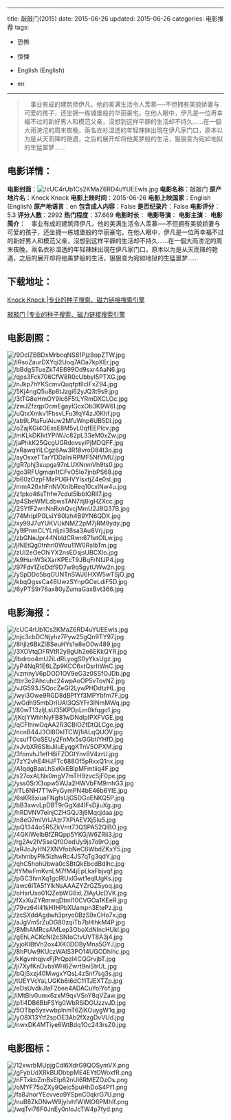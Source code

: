 
---
title: 敲敲门(2015)
date: 2015-06-26
updated: 2015-06-26
categories: 电影推荐
tags:
- 恐怖
- 惊悚

- English (English)
- en
---


> 　事业有成的建筑师伊凡，他的美满生活令人羡慕──不但拥有美貌娇妻与可爱的孩子，还坐拥一栋城堡般的华丽豪宅。在他人眼中，伊凡是一位再幸福不过的新好男人和模范父亲，沒想到这样平靜的生活却不持久……在一個大雨滂沱的周末夜晚，兩名衣衫湿透的年轻辣妹出現在伊凡家门口，原本以为是从天而降的艳遇，之后的展开却将他美梦般的生活，狠狠变为宛如地狱的生猛噩梦……

## **电影详情**：

**电影封面**：<img src="https://image.tmdb.org/t/p/w200/cUC4rUb1Cs2KMaZ6RD4uYUEEwls.jpg" alt="/cUC4rUb1Cs2KMaZ6RD4uYUEEwls.jpg" title="/cUC4rUb1Cs2KMaZ6RD4uYUEEwls.jpg">
**电影名称**：敲敲门
**原产地片名**：Knock Knock
**电影上映时间**：2015-06-26
**电影上映国家**：English (English)
**原产地语言**：en
**包含成人内容**：False
**是否纪录片**：False
**电影评分**：5.3
**评分人数**：2992
**热门程度**：37.669
**电影时长**：
**电影导演**：
**电影主演**：
**电影简介**：　事业有成的建筑师伊凡，他的美满生活令人羡慕──不但拥有美貌娇妻与可爱的孩子，还坐拥一栋城堡般的华丽豪宅。在他人眼中，伊凡是一位再幸福不过的新好男人和模范父亲，沒想到这样平靜的生活却不持久……在一個大雨滂沱的周末夜晚，兩名衣衫湿透的年轻辣妹出現在伊凡家门口，原本以为是从天而降的艳遇，之后的展开却将他美梦般的生活，狠狠变为宛如地狱的生猛噩梦……

## **下载地址**：
[Knock Knock |专业的种子搜索、磁力链接搜索引擎](https://movie.amd794.com:2083/?search=Knock%20Knock&ordering=&mode=match_phrase&page_size=10&page=1)

[敲敲门 |专业的种子搜索、磁力链接搜索引擎](https://movie.amd794.com:2083/?search=%E6%95%B2%E6%95%B2%E9%97%A8&ordering=&mode=match_phrase&page_size=10&page=1)
 

## **电影剧照**：
<img src="https://image.tmdb.org/t/p/original/9DclZBBDxMrbcqNS81Pjz8opZTW.jpg" alt="/9DclZBBDxMrbcqNS81Pjz8opZTW.jpg" title="/9DclZBBDxMrbcqNS81Pjz8opZTW.jpg"><img src="https://image.tmdb.org/t/p/original/iRsoZaurDXYqi2Uoq7AOa7kpXEr.jpg" alt="/iRsoZaurDXYqi2Uoq7AOa7kpXEr.jpg" title="/iRsoZaurDXYqi2Uoq7AOa7kpXEr.jpg"><img src="https://image.tmdb.org/t/p/original/bBdgSTueZkT4E699Od9sxr4AaN6.jpg" alt="/bBdgSTueZkT4E699Od9sxr4AaN6.jpg" title="/bBdgSTueZkT4E699Od9sxr4AaN6.jpg"><img src="https://image.tmdb.org/t/p/original/qps3Fck706CfW8R0cUbbyI5PTXG.jpg" alt="/qps3Fck706CfW8R0cUbbyI5PTXG.jpg" title="/qps3Fck706CfW8R0cUbbyI5PTXG.jpg"><img src="https://image.tmdb.org/t/p/original/nJkp7hYKScmvQuqfptIIclFxZ94.jpg" alt="/nJkp7hYKScmvQuqfptIIclFxZ94.jpg" title="/nJkp7hYKScmvQuqfptIIclFxZ94.jpg"><img src="https://image.tmdb.org/t/p/original/5Kj4ngQ5u8p8tJzgi62yJQ3t9s9.jpg" alt="/5Kj4ngQ5u8p8tJzgi62yJQ3t9s9.jpg" title="/5Kj4ngQ5u8p8tJzgi62yJQ3t9s9.jpg"><img src="https://image.tmdb.org/t/p/original/3tTG8eHmOY9Ic6F5tLYRmDXCLOc.jpg" alt="/3tTG8eHmOY9Ic6F5tLYRmDXCLOc.jpg" title="/3tTG8eHmOY9Ic6F5tLYRmDXCLOc.jpg"><img src="https://image.tmdb.org/t/p/original/zwJZfzqpOcmEgayIGcxOb3K9W6I.jpg" alt="/zwJZfzqpOcmEgayIGcxOb3K9W6I.jpg" title="/zwJZfzqpOcmEgayIGcxOb3K9W6I.jpg"><img src="https://image.tmdb.org/t/p/original/uQtxXmkv1FbsvLFu3fqY4zJ0Khf.jpg" alt="/uQtxXmkv1FbsvLFu3fqY4zJ0Khf.jpg" title="/uQtxXmkv1FbsvLFu3fqY4zJ0Khf.jpg"><img src="https://image.tmdb.org/t/p/original/ab9LPIaFuiAiuw2MfuWnp6UB5Dl.jpg" alt="/ab9LPIaFuiAiuw2MfuWnp6UB5Dl.jpg" title="/ab9LPIaFuiAiuw2MfuWnp6UB5Dl.jpg"><img src="https://image.tmdb.org/t/p/original/oZajKGi4OEssE8M5vL0qfEEPlcv.jpg" alt="/oZajKGi4OEssE8M5vL0qfEEPlcv.jpg" title="/oZajKGi4OEssE8M5vL0qfEEPlcv.jpg"><img src="https://image.tmdb.org/t/p/original/mKLkDKIktYPIWJc82pL33eM0xZw.jpg" alt="/mKLkDKIktYPIWJc82pL33eM0xZw.jpg" title="/mKLkDKIktYPIWJc82pL33eM0xZw.jpg"><img src="https://image.tmdb.org/t/p/original/jaPhkK25QcgUGRdovsyiPjMDQFF.jpg" alt="/jaPhkK25QcgUGRdovsyiPjMDQFF.jpg" title="/jaPhkK25QcgUGRdovsyiPjMDQFF.jpg"><img src="https://image.tmdb.org/t/p/original/xRawqYiLCgz6Aw3R18vroD84t3o.jpg" alt="/xRawqYiLCgz6Aw3R18vroD84t3o.jpg" title="/xRawqYiLCgz6Aw3R18vroD84t3o.jpg"><img src="https://image.tmdb.org/t/p/original/ayOsxeTTarYDDaIniRPMF5NfVMU.jpg" alt="/ayOsxeTTarYDDaIniRPMF5NfVMU.jpg" title="/ayOsxeTTarYDDaIniRPMF5NfVMU.jpg"><img src="https://image.tmdb.org/t/p/original/gR7phj3supga97nLUXNnmVh9ts0.jpg" alt="/gR7phj3supga97nLUXNnmVh9ts0.jpg" title="/gR7phj3supga97nLUXNnmVh9ts0.jpg"><img src="https://image.tmdb.org/t/p/original/go3RFUgmqn1tCFvO5Io7jnbPS68.jpg" alt="/go3RFUgmqn1tCFvO5Io7jnbPS68.jpg" title="/go3RFUgmqn1tCFvO5Io7jnbPS68.jpg"><img src="https://image.tmdb.org/t/p/original/b60zOzpFMaPU6HVYlsxtjZ4e0sl.jpg" alt="/b60zOzpFMaPU6HVYlsxtjZ4e0sl.jpg" title="/b60zOzpFMaPU6HVYlsxtjZ4e0sl.jpg"><img src="https://image.tmdb.org/t/p/original/mmA20xhFnNVXnIbReq10cxlNw4u.jpg" alt="/mmA20xhFnNVXnIbReq10cxlNw4u.jpg" title="/mmA20xhFnNVXnIbReq10cxlNw4u.jpg"><img src="https://image.tmdb.org/t/p/original/z1pko46sThfw7cduI5lbbIORll7.jpg" alt="/z1pko46sThfw7cduI5lbbIORll7.jpg" title="/z1pko46sThfw7cduI5lbbIORll7.jpg"><img src="https://image.tmdb.org/t/p/original/p4SbeWMLdbwsTAN7itj8igHZXcc.jpg" alt="/p4SbeWMLdbwsTAN7itj8igHZXcc.jpg" title="/p4SbeWMLdbwsTAN7itj8igHZXcc.jpg"><img src="https://image.tmdb.org/t/p/original/2SYfF2wnNnRxnQvcjMmU2J8Q37B.jpg" alt="/2SYfF2wnNnRxnQvcjMmU2J8Q37B.jpg" title="/2SYfF2wnNnRxnQvcjMmU2J8Q37B.jpg"><img src="https://image.tmdb.org/t/p/original/74MripIP0LsiY60Izh4B9YN6QDX.jpg" alt="/74MripIP0LsiY60Izh4B9YN6QDX.jpg" title="/74MripIP0LsiY60Izh4B9YN6QDX.jpg"><img src="https://image.tmdb.org/t/p/original/xy99J7uYUKVUkNMZ2pM7jRM9ydy.jpg" alt="/xy99J7uYUKVUkNMZ2pM7jRM9ydy.jpg" title="/xy99J7uYUKVUkNMZ2pM7jRM9ydy.jpg"><img src="https://image.tmdb.org/t/p/original/y9IPnmCLYLnljzii38sa3Au8Vrj.jpg" alt="/y9IPnmCLYLnljzii38sa3Au8Vrj.jpg" title="/y9IPnmCLYLnljzii38sa3Au8Vrj.jpg"><img src="https://image.tmdb.org/t/p/original/zbGNeJpr44NbIdCRwn671etOlLw.jpg" alt="/zbGNeJpr44NbIdCRwn671etOlLw.jpg" title="/zbGNeJpr44NbIdCRwn671etOlLw.jpg"><img src="https://image.tmdb.org/t/p/original/jINEtQg0tnhrl0Wou11W0RslbTm.jpg" alt="/jINEtQg0tnhrl0Wou11W0RslbTm.jpg" title="/jINEtQg0tnhrl0Wou11W0RslbTm.jpg"><img src="https://image.tmdb.org/t/p/original/zUI2eOeOhiYX2nsEDsjsUBCXIo.jpg" alt="/zUI2eOeOhiYX2nsEDsjsUBCXIo.jpg" title="/zUI2eOeOhiYX2nsEDsjsUBCXIo.jpg"><img src="https://image.tmdb.org/t/p/original/k9HunW3kXarKPEcT9JBqFrNfJP4.jpg" alt="/k9HunW3kXarKPEcT9JBqFrNfJP4.jpg" title="/k9HunW3kXarKPEcT9JBqFrNfJP4.jpg"><img src="https://image.tmdb.org/t/p/original/97Fdv1ZicDdf9D7w9q5gytUWw2n.jpg" alt="/97Fdv1ZicDdf9D7w9q5gytUWw2n.jpg" title="/97Fdv1ZicDdf9D7w9q5gytUWw2n.jpg"><img src="https://image.tmdb.org/t/p/original/ySpDDo5bqOUNTnSWJ6HXW5wTSjO.jpg" alt="/ySpDDo5bqOUNTnSWJ6HXW5wTSjO.jpg" title="/ySpDDo5bqOUNTnSWJ6HXW5wTSjO.jpg"><img src="https://image.tmdb.org/t/p/original/kbqQgssCa46UwzSYnpGCeLdiF5D.jpg" alt="/kbqQgssCa46UwzSYnpGCeLdiF5D.jpg" title="/kbqQgssCa46UwzSYnpGCeLdiF5D.jpg"><img src="https://image.tmdb.org/t/p/original/6yPTS9r76ax80yZumaGaxBvt366.jpg" alt="/6yPTS9r76ax80yZumaGaxBvt366.jpg" title="/6yPTS9r76ax80yZumaGaxBvt366.jpg">

## **电影海报**：
<img src="https://image.tmdb.org/t/p/original/cUC4rUb1Cs2KMaZ6RD4uYUEEwls.jpg" alt="/cUC4rUb1Cs2KMaZ6RD4uYUEEwls.jpg" title="/cUC4rUb1Cs2KMaZ6RD4uYUEEwls.jpg"><img src="https://image.tmdb.org/t/p/original/njc3cbDCNjyhz7Pyw25gQn9TY97.jpg" alt="/njc3cbDCNjyhz7Pyw25gQn9TY97.jpg" title="/njc3cbDCNjyhz7Pyw25gQn9TY97.jpg"><img src="https://image.tmdb.org/t/p/original/8hjIz6BkZiBSeuHYs1e8eO0w489.jpg" alt="/8hjIz6BkZiBSeuHYs1e8eO0w489.jpg" title="/8hjIz6BkZiBSeuHYs1e8eO0w489.jpg"><img src="https://image.tmdb.org/t/p/original/3XOVtqDFRVtR2y8gUh2e6EKkQYR.jpg" alt="/3XOVtqDFRVtR2y8gUh2e6EKkQYR.jpg" title="/3XOVtqDFRVtR2y8gUh2e6EKkQYR.jpg"><img src="https://image.tmdb.org/t/p/original/lbdroo4mU2iLdRLyogS0yYksUgz.jpg" alt="/lbdroo4mU2iLdRLyogS0yYksUgz.jpg" title="/lbdroo4mU2iLdRLyogS0yYksUgz.jpg"><img src="https://image.tmdb.org/t/p/original/yP4NqR1E6LZp9KCC6xtQsrItWnC.jpg" alt="/yP4NqR1E6LZp9KCC6xtQsrItWnC.jpg" title="/yP4NqR1E6LZp9KCC6xtQsrItWnC.jpg"><img src="https://image.tmdb.org/t/p/original/vzmnyV6pDOD1OV9eG3z0SSfOJDb.jpg" alt="/vzmnyV6pDOD1OV9eG3z0SSfOJDb.jpg" title="/vzmnyV6pDOD1OV9eG3z0SSfOJDb.jpg"><img src="https://image.tmdb.org/t/p/original/tbr3e2Ahcuhc24wpAoOP5vTovNZ.jpg" alt="/tbr3e2Ahcuhc24wpAoOP5vTovNZ.jpg" title="/tbr3e2Ahcuhc24wpAoOP5vTovNZ.jpg"><img src="https://image.tmdb.org/t/p/original/vJG593J5QocZeGI2LywPHDdtzHL.jpg" alt="/vJG593J5QocZeGI2LywPHDdtzHL.jpg" title="/vJG593J5QocZeGI2LywPHDdtzHL.jpg"><img src="https://image.tmdb.org/t/p/original/wyi3Owe9RGD8dBPfYf3MPYbfm7F.jpg" alt="/wyi3Owe9RGD8dBPfYf3MPYbfm7F.jpg" title="/wyi3Owe9RGD8dBPfYf3MPYbfm7F.jpg"><img src="https://image.tmdb.org/t/p/original/wGdh95mbDrIUAI3QSYFr3INmMWq.jpg" alt="/wGdh95mbDrIUAI3QSYFr3INmMWq.jpg" title="/wGdh95mbDrIUAI3QSYFr3INmMWq.jpg"><img src="https://image.tmdb.org/t/p/original/80wT13zljLsU35KPDpLm0kfqgo1.jpg" alt="/80wT13zljLsU35KPDpLm0kfqgo1.jpg" title="/80wT13zljLsU35KPDpLm0kfqgo1.jpg"><img src="https://image.tmdb.org/t/p/original/jKcjYWhhNyFB81wDNdlpIPXFVGE.jpg" alt="/jKcjYWhhNyFB81wDNdlpIPXFVGE.jpg" title="/jKcjYWhhNyFB81wDNdlpIPXFVGE.jpg"><img src="https://image.tmdb.org/t/p/original/qCFlhiwOqAA2R3CBlOZtDtQLCge.jpg" alt="/qCFlhiwOqAA2R3CBlOZtDtQLCge.jpg" title="/qCFlhiwOqAA2R3CBlOZtDtQLCge.jpg"><img src="https://image.tmdb.org/t/p/original/ncnB44J3Ol8DklTCWj1iALqQUOV.jpg" alt="/ncnB44J3Ol8DklTCWj1iALqQUOV.jpg" title="/ncnB44J3Ol8DklTCWj1iALqQUOV.jpg"><img src="https://image.tmdb.org/t/p/original/csufTOoSEUy2FnMx5sGGbtiYHfD.jpg" alt="/csufTOoSEUy2FnMx5sGGbtiYHfD.jpg" title="/csufTOoSEUy2FnMx5sGGbtiYHfD.jpg"><img src="https://image.tmdb.org/t/p/original/xJvbXR6SIbJiIuEyqgKTnV5OPXM.jpg" alt="/xJvbXR6SIbJiIuEyqgKTnV5OPXM.jpg" title="/xJvbXR6SIbJiIuEyqgKTnV5OPXM.jpg"><img src="https://image.tmdb.org/t/p/original/3fonvhJ1efH6iFZOGtYnv8V4zrU.jpg" alt="/3fonvhJ1efH6iFZOGtYnv8V4zrU.jpg" title="/3fonvhJ1efH6iFZOGtYnv8V4zrU.jpg"><img src="https://image.tmdb.org/t/p/original/7zY2vhE4HJFTc688Of5pRxxQ1nx.jpg" alt="/7zY2vhE4HJFTc688Of5pRxxQ1nx.jpg" title="/7zY2vhE4HJFTc688Of5pRxxQ1nx.jpg"><img src="https://image.tmdb.org/t/p/original/A1qdgBaaLhSxKkEBlpMFmtiiq4F.jpg" alt="/A1qdgBaaLhSxKkEBlpMFmtiiq4F.jpg" title="/A1qdgBaaLhSxKkEBlpMFmtiiq4F.jpg"><img src="https://image.tmdb.org/t/p/original/s27oxALNx0mgV7mTH9zvcSjF0pe.jpg" alt="/s27oxALNx0mgV7mTH9zvcSjF0pe.jpg" title="/s27oxALNx0mgV7mTH9zvcSjF0pe.jpg"><img src="https://image.tmdb.org/t/p/original/yss0SrX3opw5WJa2HWVbFM9mhG3.jpg" alt="/yss0SrX3opw5WJa2HWVbFM9mhG3.jpg" title="/yss0SrX3opw5WJa2HWVbFM9mhG3.jpg"><img src="https://image.tmdb.org/t/p/original/rTL6NH7T1wFyGymPN4bE46b6YIE.jpg" alt="/rTL6NH7T1wFyGymPN4bE46b6YIE.jpg" title="/rTL6NH7T1wFyGymPN4bE46b6YIE.jpg"><img src="https://image.tmdb.org/t/p/original/6sKR8xiuaFNgfsUjG5DGoENKQ5P.jpg" alt="/6sKR8xiuaFNgfsUjG5DGoENKQ5P.jpg" title="/6sKR8xiuaFNgfsUjG5DGoENKQ5P.jpg"><img src="https://image.tmdb.org/t/p/original/bB3xwvLpDBT9rGgXd4IFsDjiuXg.jpg" alt="/bB3xwvLpDBT9rGgXd4IFsDjiuXg.jpg" title="/bB3xwvLpDBT9rGgXd4IFsDjiuXg.jpg"><img src="https://image.tmdb.org/t/p/original/hRDVNV7einjCZHGQJ3j6Mqcjdaa.jpg" alt="/hRDVNV7einjCZHGQJ3j6Mqcjdaa.jpg" title="/hRDVNV7einjCZHGQJ3j6Mqcjdaa.jpg"><img src="https://image.tmdb.org/t/p/original/n8eO7mlVrlJAzr7XPiAEVXjSlu5.jpg" alt="/n8eO7mlVrlJAzr7XPiAEVXjSlu5.jpg" title="/n8eO7mlVrlJAzr7XPiAEVXjSlu5.jpg"><img src="https://image.tmdb.org/t/p/original/pQ1344o5R5ZkVmt73QSPA52QlBO.jpg" alt="/pQ1344o5R5ZkVmt73QSPA52QlBO.jpg" title="/pQ1344o5R5ZkVmt73QSPA52QlBO.jpg"><img src="https://image.tmdb.org/t/p/original/4GKiWeIbBfZRQpp5YKGjW6ZRii3.jpg" alt="/4GKiWeIbBfZRQpp5YKGjW6ZRii3.jpg" title="/4GKiWeIbBfZRQpp5YKGjW6ZRii3.jpg"><img src="https://image.tmdb.org/t/p/original/rg2Av2IVSseQf0OedUy9js7o9rO.jpg" alt="/rg2Av2IVSseQf0OedUy9js7o9rO.jpg" title="/rg2Av2IVSseQf0OedUy9js7o9rO.jpg"><img src="https://image.tmdb.org/t/p/original/aRJoJyHN2XNVfobNeC6WbdZKxY5.jpg" alt="/aRJoJyHN2XNVfobNeC6WbdZKxY5.jpg" title="/aRJoJyHN2XNVfobNeC6WbdZKxY5.jpg"><img src="https://image.tmdb.org/t/p/original/txhmbyPlk5izhwRc4JS7qTg3qdY.jpg" alt="/txhmbyPlk5izhwRc4JS7qTg3qdY.jpg" title="/txhmbyPlk5izhwRc4JS7qTg3qdY.jpg"><img src="https://image.tmdb.org/t/p/original/qhC5hohUbwa0cSBtQkEbcdBdlhc.jpg" alt="/qhC5hohUbwa0cSBtQkEbcdBdlhc.jpg" title="/qhC5hohUbwa0cSBtQkEbcdBdlhc.jpg"><img src="https://image.tmdb.org/t/p/original/tYMwFmKvnLM7fM4jEpLkaFbjvqf.jpg" alt="/tYMwFmKvnLM7fM4jEpLkaFbjvqf.jpg" title="/tYMwFmKvnLM7fM4jEpLkaFbjvqf.jpg"><img src="https://image.tmdb.org/t/p/original/pGC3hmXq1gcIRUxlGwt1eqlUgKs.jpg" alt="/pGC3hmXq1gcIRUxlGwt1eqlUgKs.jpg" title="/pGC3hmXq1gcIRUxlGwt1eqlUgKs.jpg"><img src="https://image.tmdb.org/t/p/original/awc6lTA5fYlkNsAAAZYZrGZ5yoq.jpg" alt="/awc6lTA5fYlkNsAAAZYZrGZ5yoq.jpg" title="/awc6lTA5fYlkNsAAAZYZrGZ5yoq.jpg"><img src="https://image.tmdb.org/t/p/original/oHsrUso01QZebWG8xLZIAyUcDVK.jpg" alt="/oHsrUso01QZebWG8xLZIAyUcDVK.jpg" title="/oHsrUso01QZebWG8xLZIAyUcDVK.jpg"><img src="https://image.tmdb.org/t/p/original/fXxXuZYRmwqDtmI10CVGOa1KEeR.jpg" alt="/fXxXuZYRmwqDtmI10CVGOa1KEeR.jpg" title="/fXxXuZYRmwqDtmI10CVGOa1KEeR.jpg"><img src="https://image.tmdb.org/t/p/original/79vz64l41kH1HPbXUampn3EtePz.jpg" alt="/79vz64l41kH1HPbXUampn3EtePz.jpg" title="/79vz64l41kH1HPbXUampn3EtePz.jpg"><img src="https://image.tmdb.org/t/p/original/zcSXddAgdwh3pryo0BzS9xCHo7x.jpg" alt="/zcSXddAgdwh3pryo0BzS9xCHo7x.jpg" title="/zcSXddAgdwh3pryo0BzS9xCHo7x.jpg"><img src="https://image.tmdb.org/t/p/original/aJgVm5rZuDG80zqiTb7bHlhkM4P.jpg" alt="/aJgVm5rZuDG80zqiTb7bHlhkM4P.jpg" title="/aJgVm5rZuDG80zqiTb7bHlhkM4P.jpg"><img src="https://image.tmdb.org/t/p/original/8MhAMRcsAMLep3OboXdNlncHUkl.jpg" alt="/8MhAMRcsAMLep3OboXdNlncHUkl.jpg" title="/8MhAMRcsAMLep3OboXdNlncHUkl.jpg"><img src="https://image.tmdb.org/t/p/original/gEhLACKcNI2cSNIoCtvUVT8A3j4.jpg" alt="/gEhLACKcNI2cSNIoCtvUVT8A3j4.jpg" title="/gEhLACKcNI2cSNIoCtvUVT8A3j4.jpg"><img src="https://image.tmdb.org/t/p/original/yjoKlBtVh2ox4XK0DOByMna5GYJ.jpg" alt="/yjoKlBtVh2ox4XK0DOByMna5GYJ.jpg" title="/yjoKlBtVh2ox4XK0DOByMna5GYJ.jpg"><img src="https://image.tmdb.org/t/p/original/8hPUw9KUczWAlS3PO14UGODhlhc.jpg" alt="/8hPUw9KUczWAlS3PO14UGODhlhc.jpg" title="/8hPUw9KUczWAlS3PO14UGODhlhc.jpg"><img src="https://image.tmdb.org/t/p/original/kKgvnhqjvxFjPrQpzl4CQGrvjbT.jpg" alt="/kKgvnhqjvxFjPrQpzl4CQGrvjbT.jpg" title="/kKgvnhqjvxFjPrQpzl4CQGrvjbT.jpg"><img src="https://image.tmdb.org/t/p/original/ji7XyfKnDvbsWH6Zwrt9niStrUL.jpg" alt="/ji7XyfKnDvbsWH6Zwrt9niStrUL.jpg" title="/ji7XyfKnDvbsWH6Zwrt9niStrUL.jpg"><img src="https://image.tmdb.org/t/p/original/bQjSxzj40MwgxYQsL4zSnf7sg3s.jpg" alt="/bQjSxzj40MwgxYQsL4zSnf7sg3s.jpg" title="/bQjSxzj40MwgxYQsL4zSnf7sg3s.jpg"><img src="https://image.tmdb.org/t/p/original/tUEYVcYaLUGKb6i6dC11TJEXTZp.jpg" alt="/tUEYVcYaLUGKb6i6dC11TJEXTZp.jpg" title="/tUEYVcYaLUGKb6i6dC11TJEXTZp.jpg"><img src="https://image.tmdb.org/t/p/original/eDsUvdkJlaF2bee4ADACuYolYof.jpg" alt="/eDsUvdkJlaF2bee4ADACuYolYof.jpg" title="/eDsUvdkJlaF2bee4ADACuYolYof.jpg"><img src="https://image.tmdb.org/t/p/original/iMtBIv0umx6zxM9qxVSnY8qVZaw.jpg" alt="/iMtBIv0umx6zxM9qxVSnY8qVZaw.jpg" title="/iMtBIv0umx6zxM9qxVSnY8qVZaw.jpg"><img src="https://image.tmdb.org/t/p/original/p1I4DB6BbFSYg0WbRSiDOUzzvJD.jpg" alt="/p1I4DB6BbFSYg0WbRSiDOUzzvJD.jpg" title="/p1I4DB6BbFSYg0WbRSiDOUzzvJD.jpg"><img src="https://image.tmdb.org/t/p/original/5OTbp5ysvwbplnmT6ZiKOuygW1q.jpg" alt="/5OTbp5ysvwbplnmT6ZiKOuygW1q.jpg" title="/5OTbp5ysvwbplnmT6ZiKOuygW1q.jpg"><img src="https://image.tmdb.org/t/p/original/yO8X13Ytf2spOE3Ab2fXzgDvVUd.jpg" alt="/yO8X13Ytf2spOE3Ab2fXzgDvVUd.jpg" title="/yO8X13Ytf2spOE3Ab2fXzgDvVUd.jpg"><img src="https://image.tmdb.org/t/p/original/nwxDK4MTiye6WtBdq1Oc243rsZ0.jpg" alt="/nwxDK4MTiye6WtBdq1Oc243rsZ0.jpg" title="/nwxDK4MTiye6WtBdq1Oc243rsZ0.jpg">

## **电影图标**：
<img src="https://image.tmdb.org/t/p/original/12xwrbMUpjgCdl6XdrG9QOSymVX.png" alt="/12xwrbMUpjgCdl6XdrG9QOSymVX.png" title="/12xwrbMUpjgCdl6XdrG9QOSymVX.png"><img src="https://image.tmdb.org/t/p/original/gFybUdXRkBUDbbpME4EYtOWoxfR.png" alt="/gFybUdXRkBUDbbpME4EYtOWoxfR.png" title="/gFybUdXRkBUDbbpME4EYtOWoxfR.png"><img src="https://image.tmdb.org/t/p/original/nFTxkbZmBsEIp62nUi6RMEZOzOs.png" alt="/nFTxkbZmBsEIp62nUi6RMEZOzOs.png" title="/nFTxkbZmBsEIp62nUi6RMEZOzOs.png"><img src="https://image.tmdb.org/t/p/original/oMYF75oZXy9Qeic5puHhDoS4Pf1.png" alt="/oMYF75oZXy9Qeic5puHhDoS4Pf1.png" title="/oMYF75oZXy9Qeic5puHhDoS4Pf1.png"><img src="https://image.tmdb.org/t/p/original/fa8JnorYEcvveo9YSpnC0qkrG7U.png" alt="/fa8JnorYEcvveo9YSpnC0qkrG7U.png" title="/fa8JnorYEcvveo9YSpnC0qkrG7U.png"><img src="https://image.tmdb.org/t/p/original/nuB8ZkDNwW9jyIvhfWWIO6PMhIf.png" alt="/nuB8ZkDNwW9jyIvhfWWIO6PMhIf.png" title="/nuB8ZkDNwW9jyIvhfWWIO6PMhIf.png"><img src="https://image.tmdb.org/t/p/original/wqTvl76F0JnEy0nIoJcTW4p7fyd.png" alt="/wqTvl76F0JnEy0nIoJcTW4p7fyd.png" title="/wqTvl76F0JnEy0nIoJcTW4p7fyd.png">
